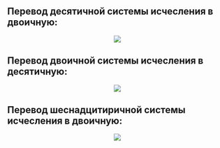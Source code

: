 ## Перевод десятичной системы исчесления в двоичную:

<p align="center">
<image src="https://github.com/LLlMEJIb87/OTUS-learning/blob/master/6.%20Address%20resolution%2C%20number%20systems/desyatichnay_v_dvoichnuu.PNG">
</p>

## Перевод двоичной системы исчесления в десятичную:

<p align="center">
<image src="https://github.com/LLlMEJIb87/OTUS-learning/blob/master/6.%20Address%20resolution%2C%20number%20systems/Dvoichnaya_v_desyatichnuu.PNG">
</p>

## Перевод шеснадцитиричной системы исчесления в двоичную:

<p align="center">
<image src="https://github.com/LLlMEJIb87/OTUS-learning/blob/master/6.%20Address%20resolution%2C%20number%20systems/shesnacerichnaya_v_dvoichnuu.PNG">
</p>
